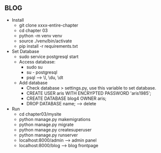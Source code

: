## BLOG
- Install
    - git clone xxxx-entire-chapter
    - cd chapter 03
    - python -m venv venv
    - source ./venv/bin/activate
    - pip install -r requirements.txt
- Set Database
    - sudo service postgresql start
    - Access database:
        - sudo su
        - su - postgresql
        - psql --> \l, \du, \dt
    - Add database
        - Check database > settings.py, use this variable to set database.
        - CREATE USER aris WITH ENCRYPTED PASSWORD 'aris1985';
        - CREATE DATABASE blog4 OWNER aris;
        - DROP DATABASE name; --> delete 
- Run
    - cd chapter03/mysite
    - python manage.py makemigrations
    - python manage.py migrate
    - python manage.py createsuperuser
    - python manage.py runserver
    - localhost:8000/admin --> admin panel
    - localhost:8000/blog --> blog frontpage
